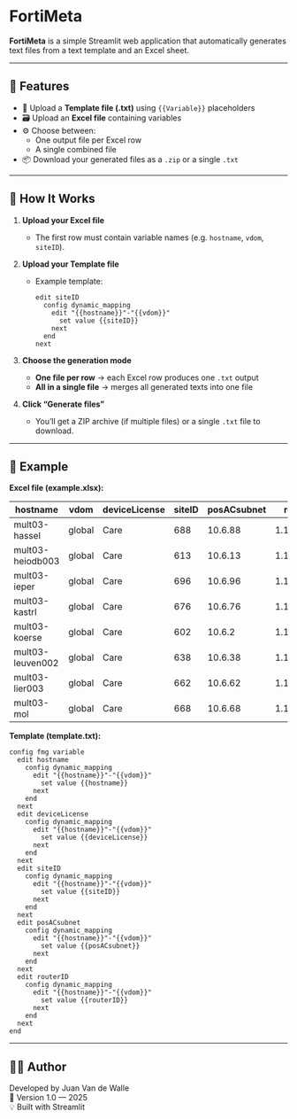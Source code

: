 # FortiMeta

**FortiMeta** is a simple Streamlit web application that automatically generates text files from a text template and an Excel sheet.

---

## 🚀 Features

- 📄 Upload a **Template file (.txt)** using `{{Variable}}` placeholders
- 🗃️ Upload an **Excel file** containing variables  
- ⚙️ Choose between:
  - One output file per Excel row
  - A single combined file
- 📦 Download your generated files as a `.zip` or a single `.txt`

---

## 🧠 How It Works

1. **Upload your Excel file**  
   - The first row must contain variable names (e.g. `hostname`, `vdom`, `siteID`).

2. **Upload your Template file**  
   - Example template:
     ```
     edit siteID
       config dynamic_mapping
         edit "{{hostname}}"-"{{vdom}}"
           set value {{siteID}}
         next
       end
     next
     ```

3. **Choose the generation mode**
   - **One file per row** → each Excel row produces one `.txt` output  
   - **All in a single file** → merges all generated texts into one file  

4. **Click “Generate files”**  
   - You’ll get a ZIP archive (if multiple files) or a single `.txt` file to download.

---

## 🧩 Example

**Excel file (example.xlsx):**

| hostname           | vdom   | deviceLicense| siteID | posACsubnet | routerID      |
|--------------------|--------|--------------|--------|-------------|---------------|
| mult03-hassel      | global | Care         | 688    | 10.6.88     | 1.10.97.116   |
| mult03-heiodb003   | global | Care         | 613    | 10.6.13     | 1.10.97.114   |
| mult03-ieper       | global | Care         | 696    | 10.6.96     | 1.10.97.118   |
| mult03-kastrl      | global | Care         | 676    | 10.6.76     | 1.10.97.115   |
| mult03-koerse      | global | Care         | 602    | 10.6.2      | 1.10.97.111   |
| mult03-leuven002   | global | Care         | 638    | 10.6.38     | 1.10.97.108   |
| mult03-lier003     | global | Care         | 662    | 10.6.62     | 1.10.97.105   |
| mult03-mol         | global | Care         | 668    | 10.6.68     | 1.10.97.107   |

**Template (template.txt):**
```text
config fmg variable
  edit hostname
    config dynamic_mapping
      edit "{{hostname}}"-"{{vdom}}"
        set value {{hostname}}
      next
    end
  next
  edit deviceLicense
    config dynamic_mapping
      edit "{{hostname}}"-"{{vdom}}"
        set value {{deviceLicense}}
      next
    end
  next
  edit siteID
    config dynamic_mapping
      edit "{{hostname}}"-"{{vdom}}"
        set value {{siteID}}
      next
    end
  next
  edit posACsubnet
    config dynamic_mapping
      edit "{{hostname}}"-"{{vdom}}"
        set value {{posACsubnet}}
      next
    end
  next
  edit routerID
    config dynamic_mapping
      edit "{{hostname}}"-"{{vdom}}"
        set value {{routerID}}
      next
    end
  next
end
```
---

## 🧑‍💻 Author

Developed by Juan Van de Walle  
📅 Version 1.0 — 2025  
💡 Built with Streamlit

